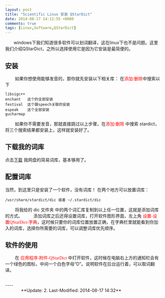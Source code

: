 ```yaml
---
layout: post
title: "Scientific Linux 安装 QStarDict"
date: 2014-08-17 14:12:55 +0800
comments: true
tags: [Linux,Software,QStarDict]
---
```


&#160; &#160; &#160; &#160;windows下我们知道很多软件可以划词翻译，这在linux下也不是问题。这里我们介绍QStarDict，之所以选择使用它是因为它安装是最简便的。
<!--more-->
## 安装
&#160; &#160; &#160; &#160; 如果你想使用能够发音的，那你就先安装以下相关库：
在<font color=red face="黑体">添加/删除</font>中搜索以下
~~~
libsigc++
enchant   这个的全部安装
festival  这个跟speech关联的安装
espeak    这个全部安装
gucharmap
~~~

&#160; &#160; &#160; &#160; 如果你不需要发音，那就直接跳过以上步骤，在<font color=red face="黑体">添加/删除</font> 中搜索 stardict，将三个搜索结果都安装上，这样就安装好了。

## 下载我的词库
点击[下载](http://share.weiyun.com/ff9b60500cccf02419385f3a903ca0e6) 我网盘的简易词库，基本够用了。

## 配置词库
当然，到这里只是安装了一个软件，没有词库！
在两个地方可以放置词库：
~~~
/usr/share/stardict/dic 或者 ~/.stardict/dic
~~~
&#160; &#160; &#160; &#160; 将我给的 dic 文件夹 中的两个词汇库复制到以上任一位置，这就是添加词库的方式。
&#160; &#160; &#160; &#160; 添加词库之后还得设置词库，打开软件图形界面，左上角 <font color=red face="黑体">设置-设置QStarDict-字典</font>，这时候只要你的词库位置放置正确，在字典栏里就能看到你加入的词库，选择你所需要的词库，可以调整词库优先顺序。

## 软件的使用
&#160; &#160; &#160; &#160; 在 <font color=red face="黑体">应用程序-附件-QStarDict</font> 中打开软件，这时候在电脑右上方的通知栏会有一个绿色的图标，中间一个白色字母“D”。说明软件在后台运行着，可以取词翻译。

<br />
----
&#160; &#160; &#160; &#160; &#160; &#160; &#160; &#160; &#160; &#160; &#160; &#160; &#160; &#160; &#160; &#160; &#160; &#160; &#160; &#160; &#160; &#160; &#160; &#160; &#160; &#160; &#160; &#160; &#160; &#160; &#160; &#160; &#160; &#160; &#160; &#160; &#160; &#160; &#160; &#160; &#160; &#160; &#160; &#160; &#160; &#160; &#160; &#160; &#160; &#160; &#160; &#160; &#160; &#160; &#160; &#160; &#160; &#160; &#160; &#160; &#160; &#160; &#160; &#160; &#160; &#160; &#160;**Update: 2. Last-Modified: 2014-08-17 14:32**

